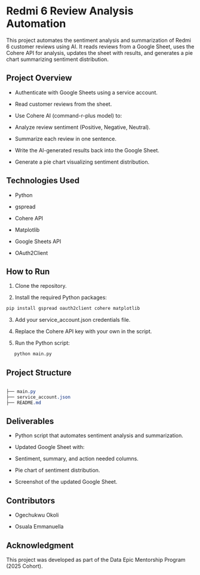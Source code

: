 #  Redmi 6 Review Analysis Automation

This project automates the sentiment analysis and summarization of Redmi 6 customer reviews using AI. It reads reviews from a Google Sheet, uses the Cohere API for analysis, updates the sheet with results, and generates a pie chart summarizing sentiment distribution.

## Project Overview

 - Authenticate with Google Sheets using a service account.

 - Read customer reviews from the sheet.

 - Use Cohere AI (command-r-plus model) to:

 -  Analyze review sentiment (Positive, Negative, Neutral).

 - Summarize each review in one sentence.

 - Write the AI-generated results back into the Google Sheet.

 - Generate a pie chart visualizing sentiment distribution.


## Technologies Used

  - Python

  - gspread

  - Cohere API

  - Matplotlib

  - Google Sheets API

  - OAuth2Client
    

## How to Run

1. Clone the repository.

2.  Install the required Python packages:

```python 
pip install gspread oauth2client cohere matplotlib
```

3. Add your service_account.json credentials file.

4. Replace the Cohere API key with your own in the script.

5. Run the Python script:
```python
   python main.py
   ```

## Project Structure
```css

├── main.py
├── service_account.json
├── README.md
```

## Deliverables

- Python script that automates sentiment analysis and summarization.

- Updated Google Sheet with:

- Sentiment, summary, and action needed columns.

- Pie chart of sentiment distribution.

- Screenshot of the updated Google Sheet.
  

## Contributors

- Ogechukwu Okoli

- Osuala Emmanuella

## Acknowledgment

This project was developed as part of the Data Epic Mentorship Program (2025 Cohort).
